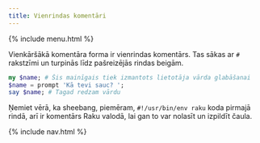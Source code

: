 ```yaml
---
title: Vienrindas komentāri
---
```


{% include menu.html %}

Vienkāršākā komentāra forma ir vienrindas komentārs. Tas sākas ar `#` rakstzīmi un turpinās līdz pašreizējās rindas beigām.

```raku
my $name; # Šis mainīgais tiek izmantots lietotāja vārda glabāšanai
$name = prompt 'Kā tevi sauc? ';
say $name; # Tagad redzam vārdu
```

Ņemiet vērā, ka sheebang, piemēram, `#!/usr/bin/env raku` koda pirmajā rindā, arī ir komentārs Raku valodā, lai gan to var nolasīt un izpildīt čaula.

{% include nav.html %}